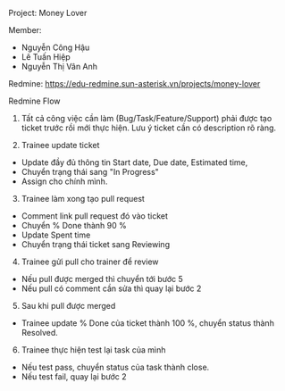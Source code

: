 Project: Money Lover

Member:
- Nguyễn Công Hậu
- Lê Tuấn Hiệp
- Nguyễn Thị Vân Anh

Redmine:
https://edu-redmine.sun-asterisk.vn/projects/money-lover

Redmine Flow
1. Tất cả công việc cần làm (Bug/Task/Feature/Support) phải được tạo ticket trước rồi mới thực hiện. Lưu ý ticket cần có description rõ ràng.

2. Trainee update ticket
- Update đầy đủ thông tin Start date, Due date, Estimated time, 
- Chuyển trạng thái sang "In Progress"
- Assign cho chính mình.

3.  Trainee làm xong tạo pull request
- Comment link pull request đó vào ticket
- Chuyển % Done thành 90 %
- Update Spent time 
- Chuyển trạng thái ticket sang Reviewing

4. Trainee gửi pull cho trainer để review
- Nếu pull được merged thì chuyển tới bước 5
- Nếu pull có comment cần sửa thì quay lại bước 2
5. Sau khi pull được merged
 - Trainee update % Done của ticket thành 100 %, chuyển status thành Resolved.
6. Trainee thực hiện test lại task của mình
 - Nếu test pass, chuyển status của task thành close.
 - Nếu test fail, quay lại bước 2
